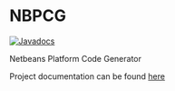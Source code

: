 NBPCG
=====

[![Javadocs](http://www.javadoc.io/badge/uk.theretiredprogrammer/nbpcg.svg)](http://www.javadoc.io/doc/uk.theretiredprogrammer/nbpcg)

Netbeans Platform Code Generator

Project documentation can be found [here](http://www.theretiredprogrammer.uk/nbpcg/)